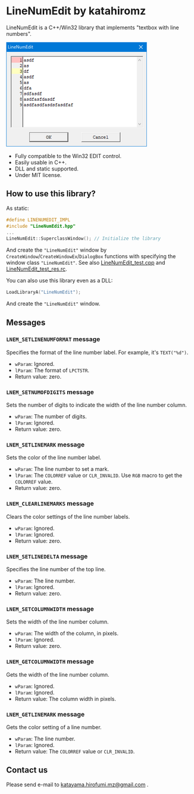 # LineNumEdit by katahiromz

LineNumEdit is a C++/Win32 library that implements "textbox with line numbers".

![Screenshot](screenshot.png)

- Fully compatible to the Win32 EDIT control.
- Easily usable in C++.
- DLL and static supported.
- Under MIT license.

## How to use this library?

As static:

```c
#define LINENUMEDIT_IMPL
#include "LineNumEdit.hpp"
...
LineNumEdit::SuperclassWindow(); // Initialize the library
```

And create the `"LineNumEdit"` window by
`CreateWindow`/`CreateWindowEx`/`DialogBox` functions
with specifying the window class `"LineNumEdit"`.
See also [LineNumEdit_test.cpp](LineNumEdit_test.cpp) and [LineNumEdit_test_res.rc](LineNumEdit_test_res.rc).

You can also use this library even as a DLL:

```c
LoadLibraryA("LineNumEdit");
```

And create the `"LineNumEdit"` window.

## Messages

### `LNEM_SETLINENUMFORMAT` message

Specifies the format of the line number label. For example, it's `TEXT("%d")`.

- `wParam`: Ignored.
- `lParam`: The format of `LPCTSTR`.
- Return value: zero.

### `LNEM_SETNUMOFDIGITS` message

Sets the number of digits to indicate the width of the line number column.

- `wParam`: The number of digits.
- `lParam`: Ignored.
- Return value: zero.

### `LNEM_SETLINEMARK` message

Sets the color of the line number label.

- `wParam`: The line number to set a mark.
- `lParam`: The `COLORREF` value or `CLR_INVALID`. Use `RGB` macro to get the `COLORREF` value.
- Return value: zero.

### `LNEM_CLEARLINEMARKS` message

Clears the color settings of the line number labels.

- `wParam`: Ignored.
- `lParam`: Ignored.
- Return value: zero.

### `LNEM_SETLINEDELTA` message

Specifies the line number of the top line.

- `wParam`: The line number.
- `lParam`: Ignored.
- Return value: zero.

### `LNEM_SETCOLUMNWIDTH` message

Sets the width of the line number column.

- `wParam`: The width of the column, in pixels.
- `lParam`: Ignored.
- Return value: zero.

### `LNEM_GETCOLUMNWIDTH` message

Gets the width of the line number column.

- `wParam`: Ignored.
- `lParam`: Ignored.
- Return value: The column width in pixels.

### `LNEM_GETLINEMARK` message

Gets the color setting of a line number.

- `wParam`: The line number.
- `lParam`: Ignored.
- Return value: The `COLORREF` value or `CLR_INVALID`.

## Contact us

Please send e-mail to katayama.hirofumi.mz@gmail.com .
